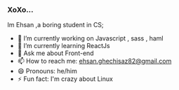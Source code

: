 ### XoXo...


Im Ehsan ,a boring student in CS;

- 🔭 I’m currently working on Javascript , sass , haml
- 🌱 I’m currently learning ReactJs
- 💬 Ask me about Front-end
- 📫 How to reach me: ehsan.ghechisaz82@gmail.com
- 😄 Pronouns: he/him
- ⚡ Fun fact: I'm crazy about Linux

<!--
**EhsanGheychisaz/EhsanGheychisaz** is a ✨ _special_ ✨ repository because its `README.md` (this file) appears on your GitHub profile.

Here are some ideas to get you started:

- 🔭 I’m currently working on Javascript , sass , haml
- 🌱 I’m currently learning ReactJs
- 💬 Ask me about Front-end
- 📫 How to reach me: ...
- 😄 Pronouns: he/him
- ⚡ Fun fact: I'm crazy about Linux,Docker
-->
